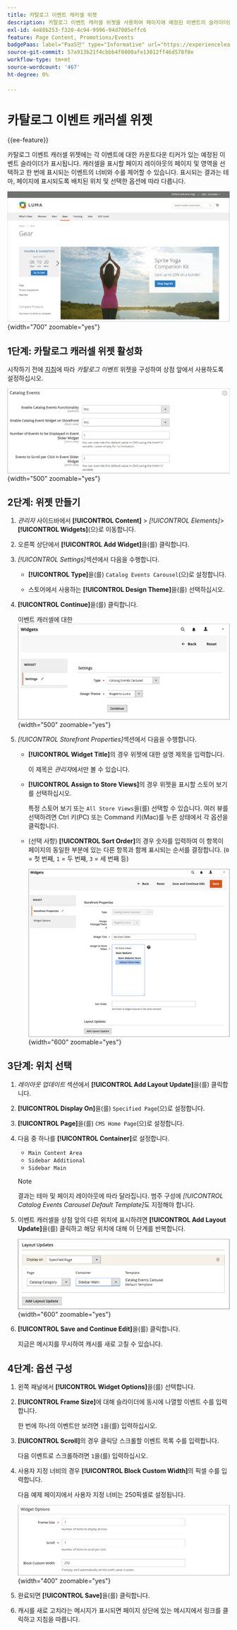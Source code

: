 ```yaml
---
title: 카탈로그 이벤트 캐러셀 위젯
description: 카탈로그 이벤트 캐러셀 위젯을 사용하여 페이지에 예정된 이벤트의 슬라이더를 표시하는 방법에 대해 알아봅니다.
exl-id: 4e88b253-f320-4c94-9996-94d7005effc6
feature: Page Content, Promotions/Events
badgePaas: label="PaaS만" type="Informative" url="https://experienceleague.adobe.com/en/docs/commerce/user-guides/product-solutions" tooltip="Adobe Commerce 온 클라우드 프로젝트(Adobe 관리 PaaS 인프라) 및 온프레미스 프로젝트에만 적용됩니다."
source-git-commit: 57a913b21f4cbbb4f0800afe13012ff46d578f8e
workflow-type: tm+mt
source-wordcount: '467'
ht-degree: 0%

---
```


# 카탈로그 이벤트 캐러셀 위젯

{{ee-feature}}

카탈로그 이벤트 캐러셀 위젯에는 각 이벤트에 대한 카운트다운 티커가 있는 예정된 이벤트 슬라이더가 표시됩니다. 캐러셀을 표시할 페이지 레이아웃의 페이지 및 영역을 선택하고 한 번에 표시되는 이벤트의 너비와 수를 제어할 수 있습니다. 표시되는 결과는 테마, 페이지에 표시되도록 배치된 위치 및 선택한 옵션에 따라 다릅니다.

![왼쪽 사이드바의 이벤트 캐러셀](./assets/storefront-event-carousel-sidebar-gear.png){width="700" zoomable="yes"}

## 1단계: 카탈로그 캐러셀 위젯 활성화

시작하기 전에 [지침](../merchandising-promotions/event-configure.md)에 따라 _카탈로그 이벤트_ 위젯을 구성하여 상점 앞에서 사용하도록 설정하십시오.

![카탈로그 이벤트 구성](./assets/config-catalog-catalog-events-1.png){width="500" zoomable="yes"}

## 2단계: 위젯 만들기

1. _관리자_ 사이드바에서 **[!UICONTROL Content]** > _[!UICONTROL Elements]_>**[!UICONTROL Widgets]**(으)로 이동합니다.

1. 오른쪽 상단에서 **[!UICONTROL Add Widget]**&#x200B;을(를) 클릭합니다.

1. _[!UICONTROL Settings]_&#x200B;섹션에서 다음을 수행합니다.

   - **[!UICONTROL Type]**&#x200B;을(를) `Catalog Events Carousel`(으)로 설정합니다.

   - 스토어에서 사용하는 **[!UICONTROL Design Theme]**&#x200B;을(를) 선택하십시오.

1. **[!UICONTROL Continue]**&#x200B;을(를) 클릭합니다.

   이벤트 캐러셀에 대한 ![위젯 설정](./assets/widget-event-carousel-settings.png){width="500" zoomable="yes"}

1. _[!UICONTROL Storefront Properties]_&#x200B;섹션에서 다음을 수행합니다.

   - **[!UICONTROL Widget Title]**&#x200B;의 경우 위젯에 대한 설명 제목을 입력합니다.

     이 제목은 _관리자_&#x200B;에서만 볼 수 있습니다.

   - **[!UICONTROL Assign to Store Views]**&#x200B;의 경우 위젯을 표시할 스토어 보기를 선택하십시오.

     특정 스토어 보기 또는 `All Store Views`을(를) 선택할 수 있습니다. 여러 뷰를 선택하려면 Ctrl 키(PC) 또는 Command 키(Mac)를 누른 상태에서 각 옵션을 클릭합니다.

   - (선택 사항) **[!UICONTROL Sort Order]**&#x200B;의 경우 숫자를 입력하여 이 항목이 페이지의 동일한 부분에 있는 다른 항목과 함께 표시되는 순서를 결정합니다. (`0` = 첫 번째, `1` = 두 번째, `3` = 세 번째 등)

     ![Widget storefront 속성](./assets/widget-event-carousel-storefront-properties.png){width="600" zoomable="yes"}

## 3단계: 위치 선택

1. _레이아웃 업데이트_ 섹션에서 **[!UICONTROL Add Layout Update]**&#x200B;을(를) 클릭합니다.

1. **[!UICONTROL Display On]**&#x200B;을(를) `Specified Page`(으)로 설정합니다.

1. **[!UICONTROL Page]**&#x200B;을(를) `CMS Home Page`(으)로 설정합니다.

1. 다음 중 하나를 **[!UICONTROL Container]**&#x200B;로 설정합니다.

   - `Main Content Area`
   - `Sidebar Additional`
   - `Sidebar Main`

   >[!NOTE]
   >
   >결과는 테마 및 페이지 레이아웃에 따라 달라집니다. 범주 구성에 _[!UICONTROL Catalog Events Carousel Default Template]_&#x200B;도 지정해야 합니다.

1. 이벤트 캐러셀을 상점 앞의 다른 위치에 표시하려면 **[!UICONTROL Add Layout Update]**&#x200B;을(를) 클릭하고 해당 위치에 대해 이 단계를 반복합니다.

   ![레이아웃 업데이트](./assets/widget-event-carousel-layout-updates-catalog-category-sidebar.png){width="600" zoomable="yes"}

1. **[!UICONTROL Save and Continue Edit]**&#x200B;을(를) 클릭합니다.

   지금은 메시지를 무시하여 캐시를 새로 고칠 수 있습니다.

## 4단계: 옵션 구성

1. 왼쪽 패널에서 **[!UICONTROL Widget Options]**&#x200B;을(를) 선택합니다.

1. **[!UICONTROL Frame Size]**&#x200B;에 대해 슬라이더에 동시에 나열할 이벤트 수를 입력합니다.

   한 번에 하나의 이벤트만 보려면 `1`을(를) 입력하십시오.

1. **[!UICONTROL Scroll]**&#x200B;의 경우 클릭당 스크롤할 이벤트 목록 수를 입력합니다.

   다음 이벤트로 스크롤하려면 `1`을(를) 입력하십시오.

1. 사용자 지정 너비의 경우 **[!UICONTROL Block Custom Width]**&#x200B;의 픽셀 수를 입력합니다.

   다음 예제 페이지에서 사용자 지정 너비는 250픽셀로 설정됩니다.

   ![사용자 지정 너비 위젯 옵션](./assets/widget-options-custom-width.png){width="400" zoomable="yes"}

1. 완료되면 **[!UICONTROL Save]**&#x200B;을(를) 클릭합니다.

1. 캐시를 새로 고치라는 메시지가 표시되면 페이지 상단에 있는 메시지에서 링크를 클릭하고 지침을 따릅니다.
